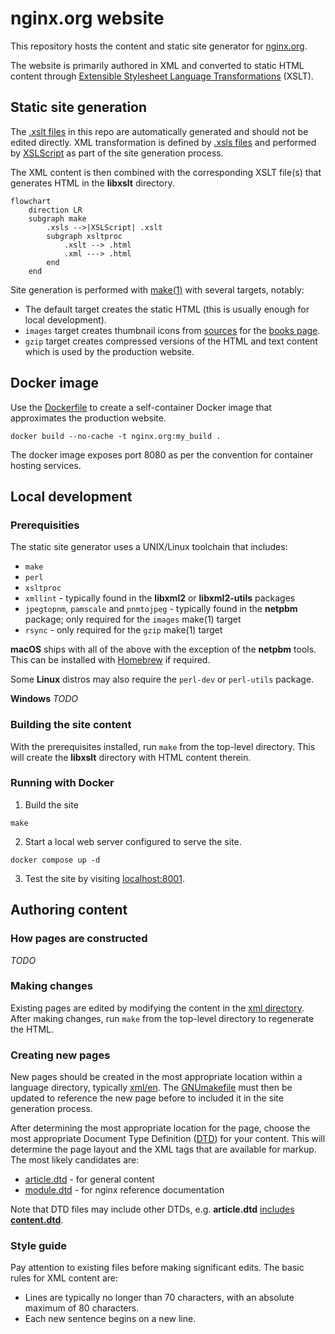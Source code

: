 nginx.org website
=================

This repository hosts the content and static site generator for [nginx.org](https://nginx.org/).

The website is primarily authored in XML and converted to static HTML content through
[Extensible Stylesheet Language Transformations](https://en.wikipedia.org/wiki/XSLT) (XSLT).


Static site generation
----------------------
The [.xslt files](xslt/) in this repo are automatically generated and should not be edited directly.
XML transformation is defined by [.xsls files](xsls/) and performed by [XSLScript](tools/xslscript.pl)
as part of the site generation process.

The XML content is then combined with the corresponding XSLT file(s) that generates HTML in the
**libxslt** directory.

```mermaid
flowchart
    direction LR
    subgraph make
        .xsls -->|XSLScript| .xslt
        subgraph xsltproc
            .xslt --> .html
            .xml ---> .html
        end
    end
 ```

Site generation is performed with [make(1)](GNUmakefile) with several targets, notably:
 * The default target creates the static HTML (this is usually enough for local development).
 * `images` target creates thumbnail icons from [sources](sources/) for the [books page](xml/en/books.xml).
 * `gzip` target creates compressed versions of the HTML and text content which is used by the production website.

Docker image
------------
Use the [Dockerfile](Dockerfile) to create a self-container Docker image that approximates the production website.
```shell
docker build --no-cache -t nginx.org:my_build .
```
The docker image exposes port 8080 as per the convention for container hosting services.

Local development
-----------------
### Prerequisities
The static site generator uses a UNIX/Linux toolchain that includes:
 * `make`
 * `perl`
 * `xsltproc`
 * `xmllint` - typically found in the **libxml2** or **libxml2-utils** packages
 * `jpegtopnm`, `pamscale` and `pnmtojpeg` - typically found in the **netpbm** package; only required for the `images` make(1) target
 * `rsync` - only required for the `gzip` make(1) target

**macOS** ships with all of the above with the exception of the **netpbm** tools.
This can be installed with [Homebrew](https://formulae.brew.sh/formula/netpbm) if required.

Some **Linux** distros may also require the `perl-dev` or `perl-utils` package.

**Windows** *TODO*

### Building the site content
With the prerequisites installed, run `make` from the top-level directory. This will create the
**libxslt** directory with HTML content therein.

### Running with Docker
1. Build the site
```
make
```
2. Start a local web server configured to serve the site.
```
docker compose up -d
```
3. Test the site by visiting [localhost:8001](http://localhost:8001/).


Authoring content
-----------------

### How pages are constructed
*TODO*

### Making changes
Existing pages are edited by modifying the content in the [xml directory](xml/). After making changes,
run `make` from the top-level directory to regenerate the HTML.

### Creating new pages
New pages should be created in the most appropriate location within a language directory,
typically [xml/en](xml/en/). The [GNUmakefile](xml/en/GNUmakefile) must then be updated to
reference the new page before to included it in the site generation process.

After determining the most appropriate location for the page, choose the most appropriate Document
Type Definition ([DTD](dtd/)) for your content. This will determine the page layout and the XML tags
that are available for markup. The most likely candidates are:

 * [article.dtd](dtd/article.dtd) - for general content
 * [module.dtd](dtd/module.dtd) - for nginx reference documentation

Note that DTD files may include other DTDs, e.g. **article.dtd** [includes](dtd/article.dtd#L18)
[**content.dtd**](dtd/content.dtd).

### Style guide
Pay attention to existing files before making significant edits.
The basic rules for XML content are:

 * Lines are typically no longer than 70 characters, with an absolute maximum of 80 characters.
 * Each new sentence begins on a new line.
